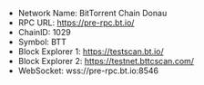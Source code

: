 * Network Name: BitTorrent Chain Donau
* RPC URL: https://pre-rpc.bt.io/
* ChainID: 1029
* Symbol: BTT
* Block Explorer 1: https://testscan.bt.io/
* Block Explorer 2: https://testnet.bttcscan.com/
* WebSocket: wss://pre-rpc.bt.io:8546
